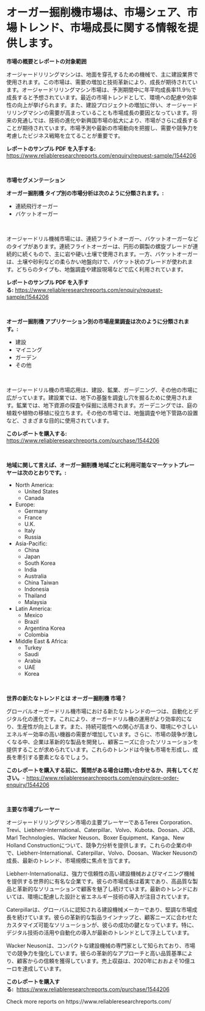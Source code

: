 <p><h1>オーガー掘削機市場は、市場シェア、市場トレンド、市場成長に関する情報を提供します。</h1></p><p><strong>市場の概要とレポートの対象範囲</strong></p>
<p><p>オージャードリリングマシンは、地面を穿孔するための機械で、主に建設業界で使用されます。この市場は、需要の増加と技術革新により、成長が期待されています。オージャードリリングマシン市場は、予測期間中に年平均成長率11.9％で成長すると予想されています。最近の市場トレンドとして、環境への配慮や効率性の向上が挙げられます。また、建設プロジェクトの増加に伴い、オージャードリリングマシンの需要が高まっていることも市場成長の要因となっています。将来の見通しでは、技術の進化や新興国市場の拡大により、市場がさらに成長することが期待されています。市場予測や最新の市場動向を把握し、需要や競争力を考慮したビジネス戦略を立てることが重要です。</p></p>
<p><strong>レポートのサンプル PDF を入手する:</strong> <a href="https://www.reliableresearchreports.com/enquiry/request-sample/1544206">https://www.reliableresearchreports.com/enquiry/request-sample/1544206</a></p>
<p>&nbsp;</p>
<p><strong>市場セグメンテーション</strong></p>
<p><strong>オーガー掘削機 タイプ別の市場分析は次のように分類されます。:</strong></p>
<p><ul><li>連続飛行オーガー</li><li>バケットオーガー</li></ul></p>
<p>&nbsp;</p>
<p><p>オージャードリル機械市場には、連続フライトオーガー、バケットオーガーなどのタイプがあります。連続フライトオーガーは、円形の鋼製の螺旋ブレードが連続的に続くもので、主に岩や硬い土壌で使用されます。一方、バケットオーガーは、土壌や砂利などの柔らかい地盤向けで、バケット状のブレードが使われます。どちらのタイプも、地盤調査や建設現場などで広く利用されています。</p></p>
<p><strong>レポートのサンプル PDF を入手する:</strong>&nbsp;<a href="https://www.reliableresearchreports.com/enquiry/request-sample/1544206">https://www.reliableresearchreports.com/enquiry/request-sample/1544206</a></p>
<p>&nbsp;</p>
<p><strong> オーガー掘削機 アプリケーション別の市場産業調査は次のように分類されます。:</strong></p>
<p><ul><li>建設</li><li>マイニング</li><li>ガーデン</li><li>その他</li></ul></p>
<p>&nbsp;</p>
<p><p>オージャードリル機の市場応用は、建設、鉱業、ガーデニング、その他の市場に広がっています。建設業では、地下の基盤を調査し穴を掘るために使用されます。鉱業では、地下資源の探査や採掘に活用されます。ガーデニングでは、庭の植栽や植物の移植に役立ちます。その他の市場では、地盤調査や地下管路の設置など、さまざまな目的に使用されています。</p></p>
<p><strong>このレポートを購入する:</strong>&nbsp; <a href="https://www.reliableresearchreports.com/purchase/1544206">https://www.reliableresearchreports.com/purchase/1544206</a></p>
<p>&nbsp;</p>
<p><strong>地域に関して言えば、オーガー掘削機 地域ごとに利用可能なマーケットプレーヤーは次のとおりです。:</strong></p>
<p><ul>
    <li>
        North America:
        <ul>
            <li>United States</li>
            <li>Canada</li>
        </ul>
    </li>
    <li>
        Europe:
        <ul>
            <li>Germany</li>
            <li>France</li>
            <li>U.K.</li>
            <li>Italy</li>
            <li>Russia</li>
        </ul>
    </li>
    <li>
        Asia-Pacific:
        <ul>
            <li>China</li>
            <li>Japan</li>
            <li>South Korea</li>
            <li>India</li>
            <li>Australia</li>
            <li>China Taiwan</li>
            <li>Indonesia</li>
            <li>Thailand</li>
            <li>Malaysia</li>
        </ul>
    </li>
    <li>
        Latin America:
        <ul>
            <li>Mexico</li>
            <li>Brazil</li>
            <li>Argentina Korea</li>
            <li>Colombia</li>
        </ul>
    </li>
    <li>
        Middle East & Africa:
        <ul>
            <li>Turkey</li>
            <li>Saudi</li>
            <li>Arabia</li>
            <li>UAE</li>
            <li>Korea</li>
        </ul>
    </li>
    </ul></p>
<p>&nbsp;</p>
<p><strong>世界の新たなトレンドとは オーガー掘削機 市場？</strong></p>
<p><p>グローバルオーガードリル機市場における新たなトレンドの一つは、自動化とデジタル化の進化です。これにより、オーガードリル機の運用がより効率的になり、生産性が向上します。また、持続可能性への関心が高まり、環境にやさしいエネルギー効率の高い機器の需要が増加しています。さらに、市場の競争が激しくなる中、企業は革新的な製品を開発し、顧客ニーズに合ったソリューションを提供することが求められています。これらのトレンドは今後も市場を形成し、成長を牽引する要素となるでしょう。</p></p>
<p><strong>このレポートを購入する前に、質問がある場合は問い合わせるか、共有してください。</strong>- <a href="https://www.reliableresearchreports.com/enquiry/pre-order-enquiry/1544206">https://www.reliableresearchreports.com/enquiry/pre-order-enquiry/1544206</a></p>
<p>&nbsp;</p>
<p><strong>主要な市場プレーヤー</strong></p>
<p><p>オージャードリリングマシン市場の主要プレーヤーであるTerex Corporation、Trevi、Liebherr-International、Caterpillar、Volvo、Kubota、Doosan、JCB、Marl Technologies、Wacker Neuson、Boxer Equipment、Kanga、New Holland Constructionについて、競争力分析を提供します。これらの企業の中で、Liebherr-International、Caterpillar、Volvo、Doosan、Wacker Neusonの成長、最新のトレンド、市場規模に焦点を当てます。</p><p>Liebherr-Internationalは、強力で信頼性の高い建設機械およびマイニング機械を提供する世界的に有名な企業です。彼らの市場成長は着実であり、高品質な製品と革新的なソリューションで顧客を魅了し続けています。最新のトレンドにおいては、環境に配慮した設計と省エネルギー技術の導入が注目されています。</p><p>Caterpillarは、グローバルに認知される建設機械メーカーであり、堅調な市場成長を続けています。彼らの革新的な製品ラインナップと、顧客ニーズに合わせたカスタマイズ可能なソリューションが、彼らの成功の鍵となっています。特に、デジタル技術の活用や自動化の導入が最新のトレンドとして浮上しています。</p><p>Wacker Neusonは、コンパクトな建設機械の専門家として知られており、市場での競争力を強化しています。彼らの革新的なアプローチと高い品質基準により、顧客からの信頼を獲得しています。売上収益は、2020年におおよそ10億ユーロを達成しています。</p></p>
<p><strong>このレポートを購入する:</strong>&nbsp;&nbsp;<a href="https://www.reliableresearchreports.com/purchase/1544206">https://www.reliableresearchreports.com/purchase/1544206</a></p>
<p>Check more reports on https://www.reliableresearchreports.com/</p>